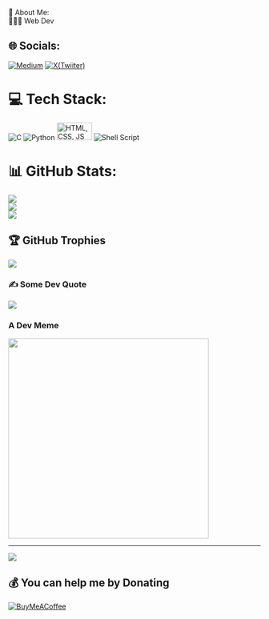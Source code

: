 💫 About Me:<br>
👨🏾‍💻 Web Dev<br>


## 🌐 Socials:
[![Medium](https://img.shields.io/badge/Medium-12100E?logo=medium&logoColor=white)](https://medium.com/@jaysthetic) [![X(Twiiter)](https://img.freepik.com/premium-vector/new-twitter-logo-x-2023-twitter-x-logo-vector_715895-570.jpg?size=20&ext=jpg&ga=GA1.1.2008272138.1719878400&semt=ais_user)](https://x.com/@heyjamsie) 

# 💻 Tech Stack:
![C](https://img.shields.io/badge/c-%2300599C.svg?style=for-the-badge&logo=c&logoColor=white) ![Python](https://img.shields.io/badge/python-3670A0?style=for-the-badge&logo=python&logoColor=ffdd54) <img src="https://www.freepnglogos.com/uploads/javascript/logo-html-5-css-javascript-source-code-for-the-taking-23.png" width="70" height="35" alt="HTML, CSS, JS"> ![Shell Script](https://img.shields.io/badge/shell_script-%23121011.svg?style=for-the-badge&logo=gnu-bash&logoColor=white)
# 📊 GitHub Stats:
![](https://github-readme-stats.vercel.app/api?username=jamesayim&theme=radical&hide_border=false&include_all_commits=true&count_private=false)<br/>
![](https://github-readme-streak-stats.herokuapp.com/?user=jamesayim&theme=radical&hide_border=false)<br/>
![](https://github-readme-stats.vercel.app/api/top-langs/?username=jamesayim&theme=radical&hide_border=false&include_all_commits=true&count_private=false&layout=compact)

## 🏆 GitHub Trophies
![](https://github-profile-trophy.vercel.app/?username=jamesayim&theme=discord&no-frame=false&no-bg=true&margin-w=4)

### ✍️ Some Dev Quote
![](https://quotes-github-readme.vercel.app/api?type=horizontal&theme=tokyonight)

### A Dev Meme
<img src="https://devhumor.com/content/uploads/images/June2024/junior_dev_description.jpg" height="400px" width="400px" />

---
[![](https://visitcount.itsvg.in/api?id=jamesayim&icon=8&color=1)](https://visitcount.itsvg.in)

  ## 💰 You can help me by Donating
  [![BuyMeACoffee](https://img.shields.io/badge/Buy%20Me%20a%20Coffee-ffdd00?style=for-the-badge&logo=buy-me-a-coffee&logoColor=black)](https://buymeacoffee.com/jaysthetic) 
